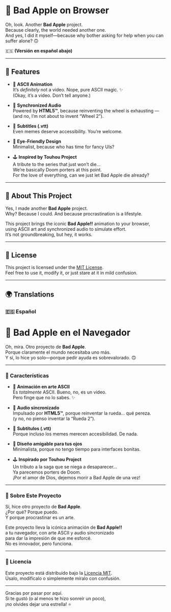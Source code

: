 # 🎴 Bad Apple on Browser

Oh, look. Another **Bad Apple** project.  
Because clearly, the world needed another one.  
And yes, I did it myself—because why bother asking for help when you can suffer alone? 🙃

🇪🇸 **(Versión en español abajo)**

---

## 🌟 Features

- 🎥 **ASCII Animation**  
  It’s *definitely* not a video. Nope, pure ASCII magic. ✨  
  (Okay, it’s a video. Don’t tell anyone.)

- 🎵 **Synchronized Audio**  
  Powered by **HTML5™**, because reinventing the wheel is exhausting —  
  (and no, I’m not about to invent “Wheel 2”).

- 📝 **Subtitles (.vtt)**  
  Even memes deserve accessibility. You’re welcome.

- 🎨 **Eye-Friendly Design**  
  Minimalist, because who has time for fancy UIs?

- 🕹️ **Inspired by Touhou Project**  
  A tribute to the series that just won’t die...  
  We’re basically Doom porters at this point.  
  For the love of everything, can we just let Bad Apple die already?

---

## 🚀 About This Project

Yes, I made another **Bad Apple** project.  
Why? Because I could. And because procrastination is a lifestyle.  

This project brings the iconic **Bad Apple!!** animation to your browser,  
using ASCII art and synchronized audio to simulate effort.  
It’s not groundbreaking, but hey, it works.  

---

## 📄 License

This project is licensed under the [MIT License](LICENSE).  
Feel free to use it, modify it, or just stare at it in mild confusion.  

---

## 🌍 Translations

### 🇪🇸 Español

# 🎴 Bad Apple en el Navegador

Oh, mira. Otro proyecto de **Bad Apple**.  
Porque claramente el mundo necesitaba uno más.  
Y sí, lo hice yo solo—porque pedir ayuda es sobrevalorado. 🙃

---

### 🌟 Características

- 🎥 **Animación en arte ASCII**  
  Es *totalmente* ASCII. Bueno, no, es un video.  
  Pero finge que no lo sabes. ✨

- 🎵 **Audio sincronizado**  
  Impulsado por **HTML5™**, porque reinventar la rueda... qué pereza.  
  (y no, no pienso inventar la “Rueda 2”).

- 📝 **Subtítulos (.vtt)**  
  Porque incluso los memes merecen accesibilidad. De nada.

- 🎨 **Diseño amigable para tus ojos**  
  Minimalista, porque no tengo tiempo para interfaces bonitas.

- 🕹️ **Inspirado por Touhou Project**  
  Un tributo a la saga que se niega a desaparecer...  
  Ya parecemos porters de Doom.  
  ¡Por el amor de Dios, dejemos morir a Bad Apple de una vez!

---

### 🚀 Sobre Este Proyecto

Sí, hice otro proyecto de **Bad Apple**.  
¿Por qué? Porque puedo.  
Y porque procrastinar es un arte.  

Este proyecto lleva la icónica animación de **Bad Apple!!**  
a tu navegador, con arte ASCII y audio sincronizado  
para dar la impresión de que me esforcé.  
No es innovador, pero funciona.  

---

### 📄 Licencia

Este proyecto está distribuido bajo la [Licencia MIT](LICENSE).  
Úsalo, modifícalo o simplemente míralo con confusión.  

---

Gracias por pasar por aquí.  
Si te gustó (o al menos te hizo sonreír un poco),  
¡no olvides dejar una estrella! ⭐
